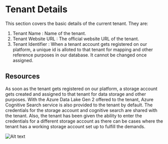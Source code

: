 # Tenant Details
This section covers the basic details of the current tenant. They are:
1. Tenant Name : Name of the tenant.
2. Tenant Website URL : The official website URL of the tenant.
3. Tenant Identifier : When a tenant account gets registered on our platform, a unique id is alloted to that tenant for mapping and other reference purposes in our database. It cannot be changed once assigned.

## Resources
As soon as the tenant gets registered on our platform, a storage account gets created and assigned to that tenant for data storage and other purposes. With the Azure Data Lake Gen 2 offered to the tenant, Azure Cognitive Search service is also provided to the tenant by default. The credentials for the storage account and cognitive search are shared with the tenant. Also, the tenant has been given the ability to enter the credentials for a different storage account as there can be cases where the tenant has a working storage account set up to fulfill the demands.

![Alt text](https://github.com/skypointcloud/platform/blob/master/docs/doc_snippets/tenantdefault.PNG?raw=true)